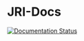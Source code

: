 # JRI-Docs

[![Documentation Status](https://readthedocs.org/projects/jri-docs/badge/?version=latest)](https://jri-docs.readthedocs.io/en/latest/?badge=latest)
